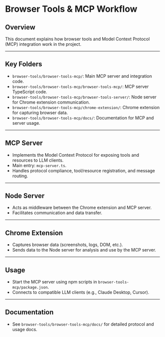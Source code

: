# Browser Tools & MCP Workflow

## Overview
This document explains how browser tools and Model Context Protocol (MCP) integration work in the project.

---

## Key Folders
- `browser-tools/browser-tools-mcp/`: Main MCP server and integration code.
- `browser-tools/browser-tools-mcp/browser-tools-mcp/`: MCP server TypeScript code.
- `browser-tools/browser-tools-mcp/browser-tools-server/`: Node server for Chrome extension communication.
- `browser-tools/browser-tools-mcp/chrome-extension/`: Chrome extension for capturing browser data.
- `browser-tools/browser-tools-mcp/docs/`: Documentation for MCP and server usage.

---

## MCP Server
- Implements the Model Context Protocol for exposing tools and resources to LLM clients.
- Main entry: `mcp-server.ts`.
- Handles protocol compliance, tool/resource registration, and message routing.

---

## Node Server
- Acts as middleware between the Chrome extension and MCP server.
- Facilitates communication and data transfer.

---

## Chrome Extension
- Captures browser data (screenshots, logs, DOM, etc.).
- Sends data to the Node server for analysis and use by the MCP server.

---

## Usage
- Start the MCP server using npm scripts in `browser-tools-mcp/package.json`.
- Connects to compatible LLM clients (e.g., Claude Desktop, Cursor).

---

## Documentation
- See `browser-tools/browser-tools-mcp/docs/` for detailed protocol and usage docs.
